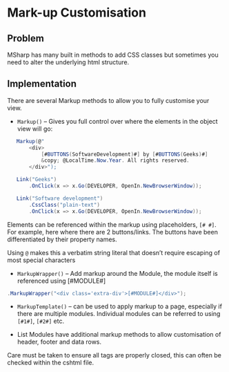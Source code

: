 # Mark-up Customisation

## Problem

MSharp has many built in methods to add CSS classes but sometimes you need to alter the underlying html structure.

## Implementation

There are several Markup methods to allow you to fully customise your view.

- `Markup()` – Gives you full control over where the elements in the object view will go:

 ```csharp
    Markup(@"
        <div>
            [#BUTTONS(SoftwareDevelopment)#] by [#BUTTONS(Geeks)#]
            &copy; @LocalTime.Now.Year. All rights reserved.
        </div>");

    Link("Geeks")
        .OnClick(x => x.Go(DEVELOPER, OpenIn.NewBrowserWindow));

    Link("Software development")
        .CssClass("plain-text")
        .OnClick(x => x.Go(DEVELOPER, OpenIn.NewBrowserWindow));
```

Elements can be referenced within the markup using placeholders, `[# #]`. For example, here where there are 2 buttons/links. The buttons have been differentiated by their property names.

Using `@` makes this a verbatim string literal that doesn’t require escaping of most special characters

- `MarkupWrapper()` – Add markup around the Module, the module itself is referenced using [#MODULE#]

```csharp
.MarkupWrapper("<div class='extra-div'>[#MODULE#]</div>");
```

- `MarkupTemplate()` – can be used to apply markup to a page, especially if there are multiple modules. Individual modules can be referred to using `[#1#]`, `[#2#]` etc.

- List Modules have additional markup methods to allow customisation of header, footer and data rows.

Care must be taken to ensure all tags are properly closed, this can often be checked within the cshtml file.
